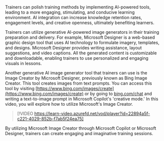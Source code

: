 Trainers can polish training methods by implementing AI-powered tools, leading to a more engaging, stimulating, and conducive learning environment. AI integration can increase knowledge retention rates, engagement levels, and creative openness, ultimately benefiting learners.

Trainers can utilize generative AI-powered image generators in their training preparation and delivery. For example, Microsoft Designer is a web-based graphic design tool that uses AI technology to formulate imagery, templates, and designs. Microsoft Designer provides writing assistance, layout suggestions, and video captions. All the generated content is customizable and downloadable, enabling trainers to use personalized and engaging visuals in lessons.

Another generative AI image generator tool that trainers can use is the Image Creator by Microsoft Designer, previously known as Bing Image Creator. This tool creates images from text prompts. You can access this tool by visiting [https://www.bing.com/images/create](https://www.bing.com/images/create) or by going to [bing.com/chat](https://www.bing.com/chat) and writing a text-to-image prompt in Microsoft Copilot's 'creative mode.' In this video, you will explore how to utilize Microsoft's Image Creator.

> [!VIDEO https://learn-video.azurefd.net/vod/player?id=22894a5f-c221-4029-852b-f7ab5f24ea75]

By utilizing Microsoft Image Creator through Microsoft Copilot or Microsoft Designer, trainers can create engaging and imaginative training sessions.
